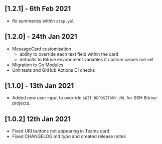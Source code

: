 ## [1.2.1] - 6th Feb 2021

* fix summaries within `step.yml`

## [1.2.0] - 24th Jan 2021

* MessageCard customisation
	* ability to override each text field within the card
    * defaults to Bitrise environment variables if custom values not set
* Migration to Go Modules
* Unit tests and GitHub Actions CI checks

## [1.1.0] - 13th Jan 2021

* Added new user input to override `$GIT_REPOSITORY_URL` for SSH Bitrise projects.

## [1.0.2] 12th Jan 2021

* Fixed URI buttons not appearing in Teams card
* Fixed CHANGELOG.md typo and created release notes
